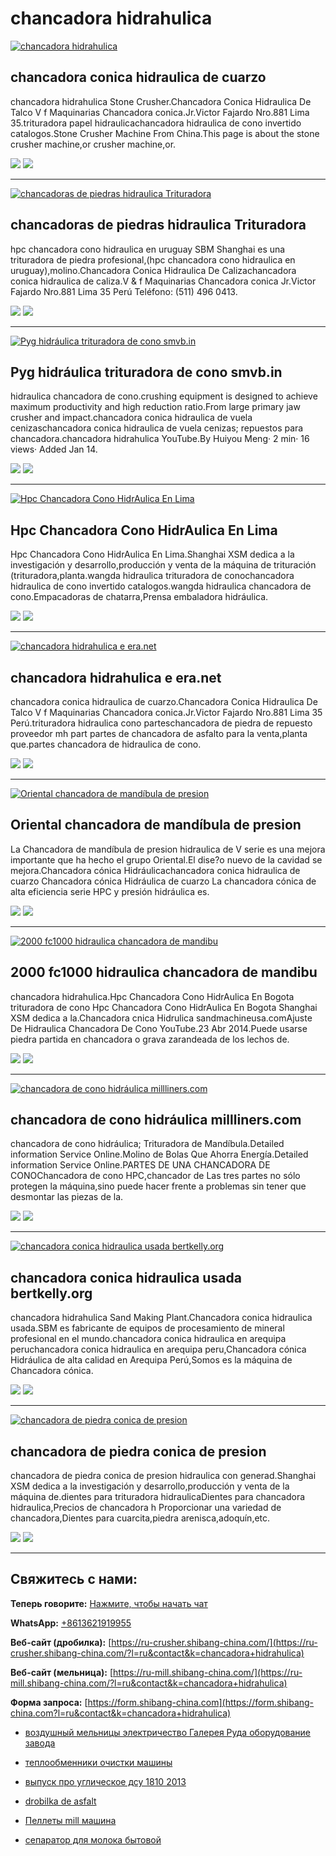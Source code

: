 # chancadora hidrahulica

<a href="https://swt.shibang-china.com/?l=ru&img&k=chancadora+hidrahulica" target="_blank">![chancadora hidrahulica](http://static.shibang-china.com/all-800x300/344.jpg)</a>

## chancadora conica hidraulica de cuarzo
chancadora hidrahulica Stone Crusher.Chancadora Conica Hidraulica De Talco V f Maquinarias Chancadora conica.Jr.Victor Fajardo Nro.881 Lima 35.trituradora papel hidraulicachancadora hidraulica de cono invertido catalogos.Stone Crusher Machine From China.This page is about the stone crusher machine,or crusher machine,or.


<a href="https://whatsapp.shibangsoft.com/WhatsApp.php" target="_blank" title="WhatsApp">![](http://static.shibang-china.com/icon/whatsapp.png)</a> <a href="https://swt.shibang-china.com/?l=ru&icon&k=chancadora+hidrahulica" target="_blank">![](http://static.shibang-china.com/icon/chat-ru.png)</a>

---

<a href="https://swt.shibang-china.com/?l=ru&img&k=chancadora+hidrahulica" target="_blank">![chancadoras de piedras hidraulica Trituradora](http://static.shibang-china.com/all-800x300/400.jpg)</a>

## chancadoras de piedras hidraulica Trituradora
hpc chancadora cono hidraulica en uruguay SBM Shanghai es una trituradora de piedra profesional,(hpc chancadora cono hidraulica en uruguay),molino.Chancadora Conica Hidraulica De Calizachancadora conica hidraulica de caliza.V & f Maquinarias Chancadora conica Jr.Victor Fajardo Nro.881 Lima 35 Perú Teléfono: (511) 496 0413.


<a href="https://whatsapp.shibangsoft.com/WhatsApp.php" target="_blank" title="WhatsApp">![](http://static.shibang-china.com/icon/whatsapp.png)</a> <a href="https://swt.shibang-china.com/?l=ru&icon&k=chancadora+hidrahulica" target="_blank">![](http://static.shibang-china.com/icon/chat-ru.png)</a>

---

<a href="https://swt.shibang-china.com/?l=ru&img&k=chancadora+hidrahulica" target="_blank">![Pyg hidráulica trituradora de cono smvb.in](http://static.shibang-china.com/all-800x300/743.jpg)</a>

## Pyg hidráulica trituradora de cono smvb.in
hidraulica chancadora de cono.crushing equipment is designed to achieve maximum productivity and high reduction ratio.From large primary jaw crusher and impact.chancadora conica hidraulica de vuela cenizaschancadora conica hidraulica de vuela cenizas; repuestos para chancadora.chancadora hidrahulica YouTube.By Huiyou Meng· 2 min· 16 views· Added Jan 14.


<a href="https://whatsapp.shibangsoft.com/WhatsApp.php" target="_blank" title="WhatsApp">![](http://static.shibang-china.com/icon/whatsapp.png)</a> <a href="https://swt.shibang-china.com/?l=ru&icon&k=chancadora+hidrahulica" target="_blank">![](http://static.shibang-china.com/icon/chat-ru.png)</a>

---

<a href="https://swt.shibang-china.com/?l=ru&img&k=chancadora+hidrahulica" target="_blank">![Hpc Chancadora Cono HidrAulica En Lima](http://static.shibang-china.com/all-800x300/135.jpg)</a>

## Hpc Chancadora Cono HidrAulica En Lima
Hpc Chancadora Cono HidrAulica En Lima.Shanghai XSM dedica a la investigación y desarrollo,producción y venta de la máquina de trituración (trituradora,planta.wangda hidraulica trituradora de conochancadora hidraulica de cono invertido catalogos.wangda hidraulica chancadora de cono.Empacadoras de chatarra,Prensa embaladora hidráulica.


<a href="https://whatsapp.shibangsoft.com/WhatsApp.php" target="_blank" title="WhatsApp">![](http://static.shibang-china.com/icon/whatsapp.png)</a> <a href="https://swt.shibang-china.com/?l=ru&icon&k=chancadora+hidrahulica" target="_blank">![](http://static.shibang-china.com/icon/chat-ru.png)</a>

---

<a href="https://swt.shibang-china.com/?l=ru&img&k=chancadora+hidrahulica" target="_blank">![chancadora hidrahulica e era.net](http://static.shibang-china.com/all-800x300/1235.jpg)</a>

## chancadora hidrahulica e era.net
chancadora conica hidraulica de cuarzo.Chancadora Conica Hidraulica De Talco V f Maquinarias Chancadora conica.Jr.Victor Fajardo Nro.881 Lima 35 Perú.trituradora hidraulica cono parteschancadora de piedra de repuesto proveedor mh part partes de chancadora de asfalto para la venta,planta que.partes chancadora de hidraulica de cono.


<a href="https://whatsapp.shibangsoft.com/WhatsApp.php" target="_blank" title="WhatsApp">![](http://static.shibang-china.com/icon/whatsapp.png)</a> <a href="https://swt.shibang-china.com/?l=ru&icon&k=chancadora+hidrahulica" target="_blank">![](http://static.shibang-china.com/icon/chat-ru.png)</a>

---

<a href="https://swt.shibang-china.com/?l=ru&img&k=chancadora+hidrahulica" target="_blank">![Oriental chancadora de mandíbula de presion](http://static.shibang-china.com/all-800x300/592.jpg)</a>

## Oriental chancadora de mandíbula de presion
La Chancadora de mandíbula de presion hidraulica de V serie es una mejora importante que ha hecho el grupo Oriental.El dise?o nuevo de la cavidad se mejora.Chancadora cónica Hidráulicachancadora conica hidraulica de cuarzo Chancadora cónica Hidráulica de cuarzo La chancadora cónica de alta eficiencia serie HPC y presión hidráulica es.


<a href="https://whatsapp.shibangsoft.com/WhatsApp.php" target="_blank" title="WhatsApp">![](http://static.shibang-china.com/icon/whatsapp.png)</a> <a href="https://swt.shibang-china.com/?l=ru&icon&k=chancadora+hidrahulica" target="_blank">![](http://static.shibang-china.com/icon/chat-ru.png)</a>

---

<a href="https://swt.shibang-china.com/?l=ru&img&k=chancadora+hidrahulica" target="_blank">![2000 fc1000 hidraulica chancadora de mandibu](http://static.shibang-china.com/all-800x300/1403.jpg)</a>

## 2000 fc1000 hidraulica chancadora de mandibu
chancadora hidrahulica.Hpc Chancadora Cono HidrAulica En Bogota trituradora de cono Hpc Chancadora Cono HidrAulica En Bogota Shanghai XSM dedica a la.Chancadora cnica Hidrulica sandmachineusa.comAjuste De Hidraulica Chancadora De Cono YouTube.23 Abr 2014.Puede usarse piedra partida en chancadora o grava zarandeada de los lechos de.


<a href="https://whatsapp.shibangsoft.com/WhatsApp.php" target="_blank" title="WhatsApp">![](http://static.shibang-china.com/icon/whatsapp.png)</a> <a href="https://swt.shibang-china.com/?l=ru&icon&k=chancadora+hidrahulica" target="_blank">![](http://static.shibang-china.com/icon/chat-ru.png)</a>

---

<a href="https://swt.shibang-china.com/?l=ru&img&k=chancadora+hidrahulica" target="_blank">![chancadora de cono hidráulica millliners.com](http://static.shibang-china.com/all-800x300/794.jpg)</a>

## chancadora de cono hidráulica millliners.com
chancadora de cono hidráulica; Trituradora de Mandíbula.Detailed information Service Online.Molino de Bolas Que Ahorra Energía.Detailed information Service Online.PARTES DE UNA CHANCADORA DE CONOChancadora de cono HPC,chancador de Las tres partes no sólo protegen la máquina,sino puede hacer frente a problemas sin tener que desmontar las piezas de la.


<a href="https://whatsapp.shibangsoft.com/WhatsApp.php" target="_blank" title="WhatsApp">![](http://static.shibang-china.com/icon/whatsapp.png)</a> <a href="https://swt.shibang-china.com/?l=ru&icon&k=chancadora+hidrahulica" target="_blank">![](http://static.shibang-china.com/icon/chat-ru.png)</a>

---

<a href="https://swt.shibang-china.com/?l=ru&img&k=chancadora+hidrahulica" target="_blank">![chancadora conica hidraulica usada bertkelly.org](http://static.shibang-china.com/all-800x300/643.jpg)</a>

## chancadora conica hidraulica usada bertkelly.org
chancadora hidrahulica Sand Making Plant.Chancadora conica hidraulica usada.SBM es fabricante de equipos de procesamiento de mineral profesional en el mundo.chancadora conica hidraulica en arequipa peruchancadora conica hidraulica en arequipa peru,Chancadora cónica Hidráulica de alta calidad en Arequipa Perú,Somos es la máquina de Chancadora cónica.


<a href="https://whatsapp.shibangsoft.com/WhatsApp.php" target="_blank" title="WhatsApp">![](http://static.shibang-china.com/icon/whatsapp.png)</a> <a href="https://swt.shibang-china.com/?l=ru&icon&k=chancadora+hidrahulica" target="_blank">![](http://static.shibang-china.com/icon/chat-ru.png)</a>

---

<a href="https://swt.shibang-china.com/?l=ru&img&k=chancadora+hidrahulica" target="_blank">![chancadora de piedra conica de presion](http://static.shibang-china.com/all-800x300/155.jpg)</a>

## chancadora de piedra conica de presion
chancadora de piedra conica de presion hidraulica con generad.Shanghai XSM dedica a la investigación y desarrollo,producción y venta de la máquina de.dientes para trituradora hidraulicaDientes para chancadora hidraulica,Precios de chancadora h Proporcionar una variedad de chancadora,Dientes para cuarcita,piedra arenisca,adoquín,etc.


<a href="https://whatsapp.shibangsoft.com/WhatsApp.php" target="_blank" title="WhatsApp">![](http://static.shibang-china.com/icon/whatsapp.png)</a> <a href="https://swt.shibang-china.com/?l=ru&icon&k=chancadora+hidrahulica" target="_blank">![](http://static.shibang-china.com/icon/chat-ru.png)</a>

---
## Свяжитесь с нами:

**Теперь говорите:** [Нажмите, чтобы начать чат](https://swt.shibang-china.com?l=ru&contact&k=chancadora+hidrahulica)

**WhatsApp:**  [+8613621919955](https://whatsapp.shibangsoft.com/WhatsApp.php)

**Веб-сайт (дробилка):** [https://ru-crusher.shibang-china.com/](https://ru-crusher.shibang-china.com/?l=ru&contact&k=chancadora+hidrahulica)

**Веб-сайт (мельница):** [https://ru-mill.shibang-china.com/](https://ru-mill.shibang-china.com/?l=ru&contact&k=chancadora+hidrahulica)

**Форма запроса:** [https://form.shibang-china.com](https://form.shibang-china.com?l=ru&contact&k=chancadora+hidrahulica)

* [воздушный мельницы электричество Галерея Руда оборудование завода](../102/%D0%B2%D0%BE%D0%B7%D0%B4%D1%83%D1%88%D0%BD%D1%8B%D0%B9%20%D0%BC%D0%B5%D0%BB%D1%8C%D0%BD%D0%B8%D1%86%D1%8B%20%D1%8D%D0%BB%D0%B5%D0%BA%D1%82%D1%80%D0%B8%D1%87%D0%B5%D1%81%D1%82%D0%B2%D0%BE%20%D0%93%D0%B0%D0%BB%D0%B5%D1%80%D0%B5%D1%8F%20%D0%A0%D1%83%D0%B4%D0%B0%20%D0%BE%D0%B1%D0%BE%D1%80%D1%83%D0%B4%D0%BE%D0%B2%D0%B0%D0%BD%D0%B8%D0%B5%20%D0%B7%D0%B0%D0%B2%D0%BE%D0%B4%D0%B0.md)

* [теплообменники очистки машины](../95/%D1%82%D0%B5%D0%BF%D0%BB%D0%BE%D0%BE%D0%B1%D0%BC%D0%B5%D0%BD%D0%BD%D0%B8%D0%BA%D0%B8%20%D0%BE%D1%87%D0%B8%D1%81%D1%82%D0%BA%D0%B8%20%D0%BC%D0%B0%D1%88%D0%B8%D0%BD%D1%8B.md)

* [выпуск про углическое дсу 1810 2013](../103/%D0%B2%D1%8B%D0%BF%D1%83%D1%81%D0%BA%20%D0%BF%D1%80%D0%BE%20%D1%83%D0%B3%D0%BB%D0%B8%D1%87%D0%B5%D1%81%D0%BA%D0%BE%D0%B5%20%D0%B4%D1%81%D1%83%201810%202013.md)

* [drobilka de asfalt](../91/drobilka%20de%20asfalt.md)

* [Пеллеты mill машина](../104/%D0%9F%D0%B5%D0%BB%D0%BB%D0%B5%D1%82%D1%8B%20mill%20%D0%BC%D0%B0%D1%88%D0%B8%D0%BD%D0%B0.md)

* [сепаратор для молока бытовой](../93/%D1%81%D0%B5%D0%BF%D0%B0%D1%80%D0%B0%D1%82%D0%BE%D1%80%20%D0%B4%D0%BB%D1%8F%20%D0%BC%D0%BE%D0%BB%D0%BE%D0%BA%D0%B0%20%D0%B1%D1%8B%D1%82%D0%BE%D0%B2%D0%BE%D0%B9.md)